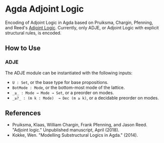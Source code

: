 # Agda Adjoint Logic

Encoding of Adjoint Logic in Agda based on Pruiksma, Chargin, Pfenning, and Reed's [Adjoint Logic](https://www.cs.cmu.edu/~fp/papers/adjoint18b.pdf). Currently, only ADJE, or Adjoint Logic with explicit structural rules, is encoded.

## How to Use

### ADJE

The ADJE module can be instantiated with the following inputs:

- `U : Set`, or the base type for base propositions.
- `BotMode : Mode`, or the bottom-most mode of the lattice.
- `_≥_ : Mode → Mode → Set`, or a preorder on modes.
- `_≥?_ : (m k : Mode)  → Dec (m ≥ k)`, or a decidable preorder on modes.

## References
- Pruiksma, Klaas, William Chargin, Frank Pfenning, and Jason Reed. "Adjoint logic." Unpublished manuscript, April (2018).
- Kokke, Wen. "Modelling Substructural Logics in Agda." (2014).

